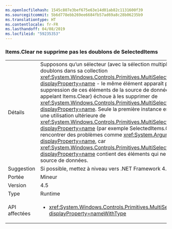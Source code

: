 ```yaml
---
ms.openlocfilehash: 1545c807e3bef675e63e14d01ab82c1131600f39
ms.sourcegitcommit: 5b6d778ebb269ee6684fb57ad69a8c28b06235b9
ms.translationtype: HT
ms.contentlocale: fr-FR
ms.lasthandoff: 04/08/2019
ms.locfileid: "59235353"
---
```

### <a name="itemsclear-does-not-remove-duplicates-from-selecteditems"></a>Items.Clear ne supprime pas les doublons de SelectedItems

|   |   |
|---|---|
|Détails|Supposons qu’un sélecteur (avec la sélection multiple activée) a des doublons dans sa collection <xref:System.Windows.Controls.Primitives.MultiSelector.SelectedItems?displayProperty=name> - le même élément apparaît plusieurs fois.  La suppression de ces éléments de la source de données (par exemple en appelant Items.Clear) échoue à les supprimer de <xref:System.Windows.Controls.Primitives.MultiSelector.SelectedItems?displayProperty=name>. Seule la première instance est supprimée. De plus, une utilisation ultérieure de <xref:System.Windows.Controls.Primitives.MultiSelector.SelectedItems?displayProperty=name> (par exemple SelectedItems.Clear()) peut rencontrer des problèmes comme <xref:System.ArgumentException?displayProperty=name>, car <xref:System.Windows.Controls.Primitives.MultiSelector.SelectedItems?displayProperty=name> contient des éléments qui ne sont plus dans la source de données.|
|Suggestion|Si possible, mettez à niveau vers .NET Framework 4.6.2.|
|Portée|Mineur|
|Version|4.5|
|Type|Runtime|
|API affectées|<ul><li><xref:System.Windows.Controls.Primitives.MultiSelector.SelectedItems?displayProperty=nameWithType></li></ul>|
